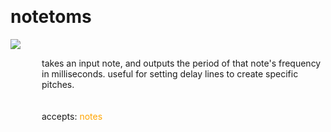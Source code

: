 
<a name=notetoms></a><br>
# <b>notetoms</b>
<img src="../images/notetoms.png"><br>
<div style="display:inline-block;margin-left:50px;">
takes an input note, and outputs the period of that note's frequency in milliseconds. useful for setting delay lines to create specific pitches.<br/><br/>
<br>accepts: <font color=orange>notes</font> <br></div>
